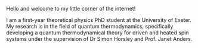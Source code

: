 Hello and welcome to my little corner of the internet!

I am a first-year theoretical physics PhD student at the University of Exeter. My research is in the field of quantum thermodynamics, specifically developing a quantum thermodynamical theory for driven and heated spin systems under the supervision of Dr Simon Horsley and Prof. Janet Anders.
